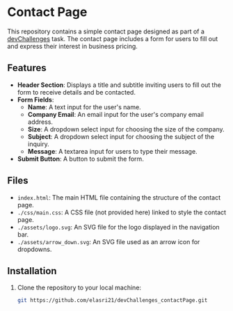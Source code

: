 # Contact Page

This repository contains a simple contact page designed as part of a [devChallenges](https://devchallenges.io/) task. The contact page includes a form for users to fill out and express their interest in business pricing.

## Features

- **Header Section**: Displays a title and subtitle inviting users to fill out the form to receive details and be contacted.
- **Form Fields**:
  - **Name**: A text input for the user's name.
  - **Company Email**: An email input for the user's company email address.
  - **Size**: A dropdown select input for choosing the size of the company.
  - **Subject**: A dropdown select input for choosing the subject of the inquiry.
  - **Message**: A textarea input for users to type their message.
- **Submit Button**: A button to submit the form.

## Files

- `index.html`: The main HTML file containing the structure of the contact page.
- `./css/main.css`: A CSS file (not provided here) linked to style the contact page.
- `./assets/logo.svg`: An SVG file for the logo displayed in the navigation bar.
- `./assets/arrow_down.svg`: An SVG file used as an arrow icon for dropdowns.

## Installation

1. Clone the repository to your local machine:
   ```bash
   git https://github.com/elasri21/devChallenges_contactPage.git
   ```
